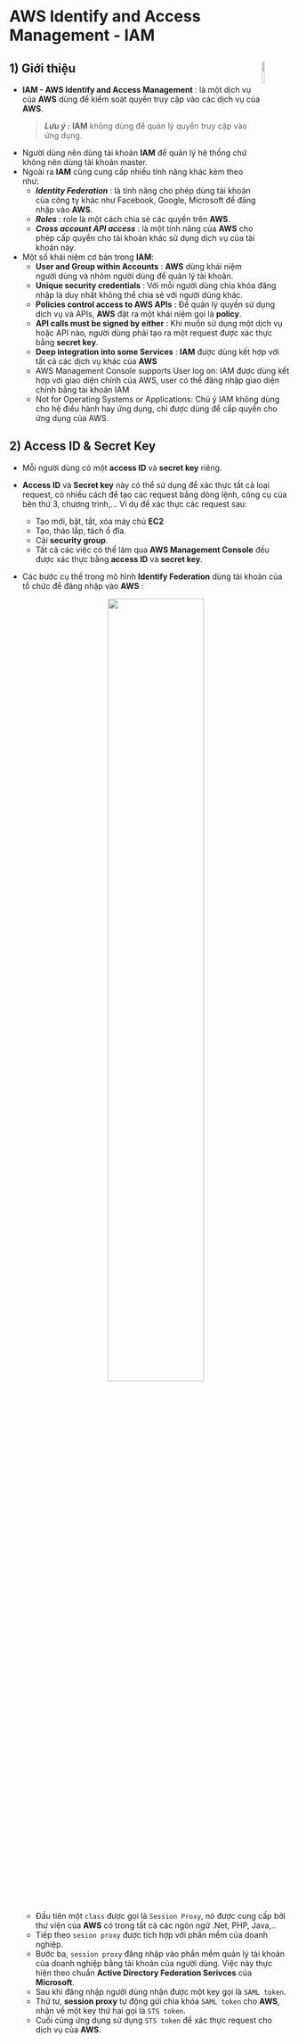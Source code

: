# AWS Identify and Access Management - IAM
## **1) Giới thiệu** <img src=https://i.imgur.com/HiNpOWx.png width=10% align=right padding-left=8px>
- **IAM - AWS Identify and Access Management** : là một dịch vụ của **AWS** dùng để kiểm soát quyền truy cập vào các dịch vụ của **AWS**.
    > ***Lưu ý :*** **IAM** không dùng để quản lý quyền truy cập vào ứng dụng. 
- Người dùng nên dùng tài khoản **IAM** để quản lý hệ thống chứ không nên dùng tài khoản master.
- Ngoài ra **IAM** cũng cung cấp nhiều tính năng khác kèm theo như:
    - ***Identity Federation*** : là tính năng cho phép dùng tài khoản của công ty khác như Facebook, Google, Microsoft để đăng nhập vào **AWS**.
    - ***Roles*** : role là một cách chia sẻ các quyền trên **AWS**.
    - ***Cross account API access*** : là một tính năng của **AWS** cho phép cấp quyền cho tài khoản khác sử dụng dịch vụ của tài khoản này.
- Một số khái niệm cơ bản trong **IAM**:
    - **User and Group within Accounts** : **AWS** dùng khái niệm người dùng và nhóm người dùng để quản lý tài khoản.
    - **Unique security credentials** : Với mỗi người dùng chìa khóa đăng nhập là duy nhất không thể chia sẻ với người dùng khác.
    - **Policies control access to AWS APIs** : Để quản lý quyền sử dụng dịch vụ và APIs, **AWS** đặt ra một khái niệm gọi là **policy**.
    - **API calls must be signed by either** : Khi muốn sử dụng một dịch vụ hoặc API nào, người dùng phải tạo ra một request được xác thực bằng **secret key**.
    - **Deep integration into some Services** : **IAM** được dùng kết hợp với tất cả các dịch vụ khác của **AWS**
    - AWS Management Console supports User log on: IAM được dùng kết hợp với giao diện chính của AWS, user có thể đăng nhập giao diện chính bằng tài khoản IAM
    - Not for Operating Systems or Applications: Chú ý IAM không dùng cho hệ điều hành hay ứng dụng, chỉ được dùng để cấp quyền cho ứng dụng của AWS.
## **2) Access ID & Secret Key**
- Mỗi người dùng có một **access ID** và **secret key** riêng.
- **Access ID** và **Secret key** này có thể sử dụng để xác thực tất cả loại request, có nhiều cách để tạo các request bằng dòng lệnh, công cụ của bên thứ 3, chương trình,... Ví dụ để xác thực các request sau:
    - Tạo mới, bật, tắt, xóa máy chủ **EC2**
    - Tạo, tháo lắp, tách ổ đĩa.
    - Cài **security group**.
    - Tất cả các việc có thể làm qua **AWS Management Console** đều được xác thực bằng **access ID** và **secret key**.
- Các bước cụ thể trong mô hình **Identify Federation** dùng tài khoản của tổ chức để đăng nhập vào **AWS** :

    <p align=center><img src=https://i.imgur.com/w28ytH1.png width=60%></p>

    - Đầu tiên một `class` được gọi là `Session Proxy`, nó được cung cấp bởi thư viện của **AWS** có trong tất cả các ngôn ngữ .Net, PHP, Java,..
    - Tiếp theo `sesion proxy` được tích hợp với phần mềm của doanh nghiệp.
    - Bước ba, `session proxy` đăng nhập vào phần mềm quản lý tài khoản của doanh nghiệp bằng tài khoản của người dùng. Việc này thực hiện theo chuẩn **Active Directory Federation Serivces** của **Microsoft**.
    - Sau khi đăng nhập người dùng nhận được một key gọi là `SAML token`.
    - Thứ tư, **session proxy** tự động gửi chìa khóa `SAML token` cho **AWS**, nhận về một key thứ hai gọi là `STS token`.
    - Cuối cùng ứng dụng sử dụng `STS token` để xác thực request cho dịch vụ của **AWS**.